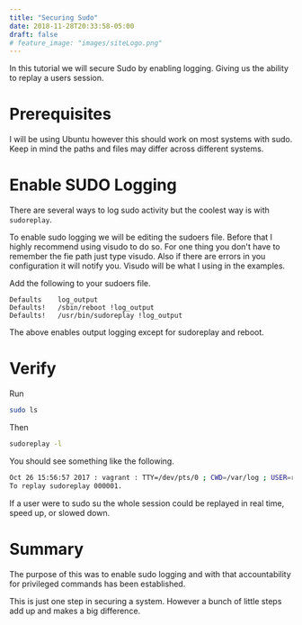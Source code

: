 ```yaml
---
title: "Securing Sudo"
date: 2018-11-28T20:33:58-05:00
draft: false
# feature_image: "images/siteLogo.png"
---
```



In this tutorial we will secure Sudo by enabling logging. Giving
us the ability to replay a users session.

Prerequisites
=============

I will be using Ubuntu however this should work on most systems
with sudo. Keep in mind the paths and files may differ across
different systems.

Enable SUDO Logging
===================

There are several ways to log sudo activity but the coolest way
is with `sudoreplay`.

To enable sudo logging we will be editing the sudoers file.
Before that I highly recommend using visudo to do so. For one
thing you don't have to remember the fie path just type visudo.
Also if there are errors in you configuration it will notify
you. Visudo will be what I using in the examples.

Add the following to your sudoers file.

```
Defaults    log_output  
Defaults!   /sbin/reboot !log_output  
Defaults!   /usr/bin/sudoreplay !log_output
```

The above enables output logging except for sudoreplay and
reboot.

Verify
======

Run

```bash
sudo ls 
```

Then

```bash
sudoreplay -l
```

You should see something like the following.

```bash
Oct 26 15:56:57 2017 : vagrant : TTY=/dev/pts/0 ; CWD=/var/log ; USER=root ; TSID=000001 ; COMMAND=/bin/ls  
To replay sudoreplay 000001.
```

If a user were to sudo su the whole session could be replayed
in real time, speed up, or slowed down.

Summary
=======

The purpose of this was to enable sudo logging and with that
accountability for privileged commands has been established.

This is just one step in securing a system. However a bunch of
little steps add up and makes a big difference.

